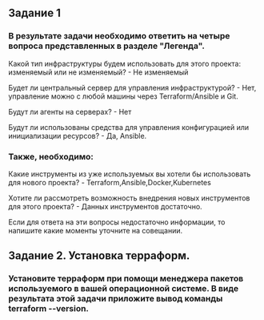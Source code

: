 ## Задание 1
### В результате задачи необходимо ответить на четыре вопроса представленных в разделе "Легенда".

Какой тип инфраструктуры будем использовать для этого проекта: изменяемый или не изменяемый? - Не изменяемый

Будет ли центральный сервер для управления инфраструктурой? - Нет, управление можно с любой машины через Terraform/Ansible и Git.

Будут ли агенты на серверах? - Нет

Будут ли использованы средства для управления конфигурацией или инициализации ресурсов? - Да, Ansible.

### Также, необходимо:

Какие инструменты из уже используемых вы хотели бы использовать для нового проекта? - Terraform,Ansible,Docker,Kubernetes

Хотите ли рассмотреть возможность внедрения новых инструментов для этого проекта? - Данных инструментов достаточно.

Если для ответа на эти вопросы недостаточно информации, то напишите какие моменты уточните на совещании.

## Задание 2. Установка терраформ.
### Установите терраформ при помощи менеджера пакетов используемого в вашей операционной системе. В виде результата этой задачи приложите вывод команды terraform --version.

